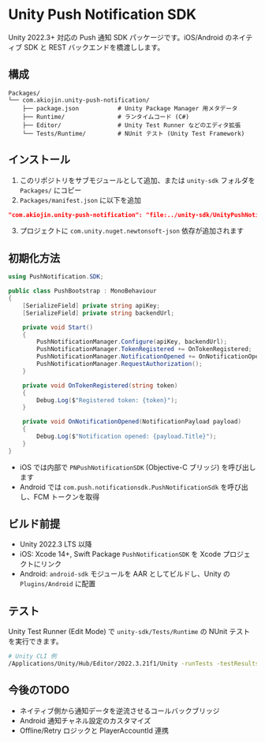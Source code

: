 # Unity Push Notification SDK

Unity 2022.3+ 対応の Push 通知 SDK パッケージです。iOS/Android のネイティブ SDK と REST バックエンドを橋渡しします。

## 構成

```
Packages/
└── com.akiojin.unity-push-notification/
    ├── package.json           # Unity Package Manager 用メタデータ
    ├── Runtime/               # ランタイムコード (C#)
    ├── Editor/                # Unity Test Runner などのエディタ拡張
    └── Tests/Runtime/         # NUnit テスト (Unity Test Framework)
```

## インストール

1. このリポジトリをサブモジュールとして追加、または `unity-sdk` フォルダを `Packages/` にコピー
2. `Packages/manifest.json` に以下を追加

```json
"com.akiojin.unity-push-notification": "file:../unity-sdk/UnityPushNotification/Packages/com.akiojin.unity-push-notification"
```

3. プロジェクトに `com.unity.nuget.newtonsoft-json` 依存が追加されます

## 初期化方法

```csharp
using PushNotification.SDK;

public class PushBootstrap : MonoBehaviour
{
    [SerializeField] private string apiKey;
    [SerializeField] private string backendUrl;

    private void Start()
    {
        PushNotificationManager.Configure(apiKey, backendUrl);
        PushNotificationManager.TokenRegistered += OnTokenRegistered;
        PushNotificationManager.NotificationOpened += OnNotificationOpened;
        PushNotificationManager.RequestAuthorization();
    }

    private void OnTokenRegistered(string token)
    {
        Debug.Log($"Registered token: {token}");
    }

    private void OnNotificationOpened(NotificationPayload payload)
    {
        Debug.Log($"Notification opened: {payload.Title}");
    }
}
```

- iOS では内部で `PNPushNotificationSDK` (Objective-C ブリッジ) を呼び出します
- Android では `com.push.notificationsdk.PushNotificationSdk` を呼び出し、FCM トークンを取得

## ビルド前提

- Unity 2022.3 LTS 以降
- iOS: Xcode 14+, Swift Package `PushNotificationSDK` を Xcode プロジェクトにリンク
- Android: `android-sdk` モジュールを AAR としてビルドし、Unity の `Plugins/Android` に配置

## テスト

Unity Test Runner (Edit Mode) で `unity-sdk/Tests/Runtime` の NUnit テストを実行できます。

```bash
# Unity CLI 例
/Applications/Unity/Hub/Editor/2022.3.21f1/Unity -runTests -testResults results.xml -projectPath <path> -testPlatform editmode
```

## 今後のTODO

- ネイティブ側から通知データを逆流させるコールバックブリッジ
- Android 通知チャネル設定のカスタマイズ
- Offline/Retry ロジックと PlayerAccountId 連携
